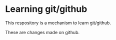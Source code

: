 # Learning git/github

This respository is a mechanism to learn git/github.

These are changes made on github.
